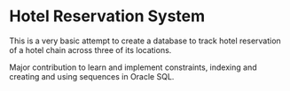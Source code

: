 # Hotel Reservation System
 
This is a very basic attempt to create a database to track hotel reservation of a hotel chain across three of its locations.

Major contribution to learn and implement constraints, indexing and creating and using sequences in Oracle SQL.